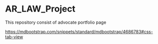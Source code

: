 # AR_LAW_Project
This repository consist of advocate portfolio page

https://mdbootstrap.com/snippets/standard/mdbootstrap/4686783#css-tab-view
